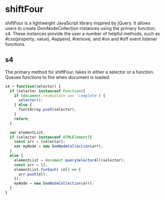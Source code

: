 # shiftFour
shiftFour is a lightweight JavaScript library inspired by jQuery.  It allows users to create
DomNodeCollection instances using the primary function, s4.  These instances provide the user a number of
helpful methods, such as #css(property, value), #append, #remove, and #on and #off event listener functions.

## s4
The primary method for shiftFour, takes in either a selector or a function.  Queues functions to fire when
document is loaded.

```javascript
s4 = function(selector) {
  if (selector instanceof Function){
    if (document.readyState === 'complete') {
      selector();
    } else {
      functArray.push(selector);
    }
    return;
  }

  var elementList;
  if (selector instanceof HTMLElement){
    const arr = [selector];
    var myNode = new DomNodeCollection(arr);
  }
  else {
    elementList = document.querySelectorAll(selector);
    const arr = [];
    elementList.forEach( (el) => {
      arr.push(el);
    });
    myNode = new DomNodeCollection(arr);
  }
}
```
